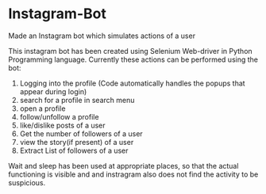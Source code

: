 # Instagram-Bot
Made an Instagram bot which simulates actions of a user

This instagram bot has been created using Selenium Web-driver in Python Programming language.
Currently these actions can be performed using the bot:
  1. Logging into the profile (Code automatically handles the popups that appear during login)
  2. search for a profile in search menu
  3. open a profile
  4. follow/unfollow a profile
  5. like/dislike posts of a user
  6. Get the number of followers of a user
  7. view the story(if present) of a user
  8. Extract List of followers of a user

Wait and sleep has been used at appropriate places, so that the actual functioning is visible and and instragram also does not find the activity to be suspicious.
